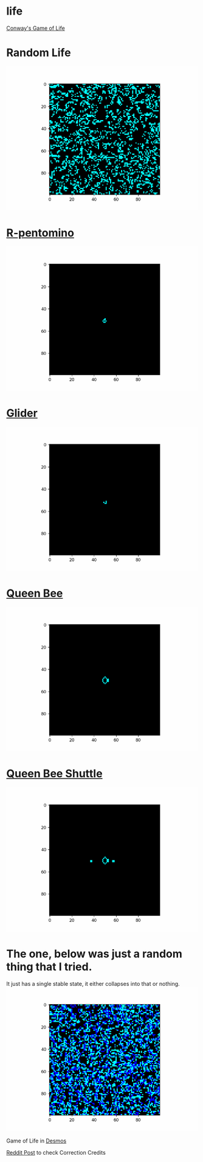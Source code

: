 # life
[Conway's Game of Life](https://en.wikipedia.org/wiki/Conway%27s_Game_of_Life)
# Random Life 
![Demo](https://github.com/theeemanuel/life/blob/main/randomLife/randomLife.gif)
# [R-pentomino](https://www.conwaylife.com/wiki/R-pentomino)
![Demo](https://github.com/theeemanuel/life/blob/main/R-pentomino/R-pentomino.gif)
# [Glider](https://en.wikipedia.org/wiki/Glider_(Conway%27s_Life))
![Demo](https://github.com/theeemanuel/life/blob/main/glider/glider.gif)
# [Queen Bee](https://www.conwaylife.com/wiki/Queen_bee)
![Demo](https://github.com/theeemanuel/life/blob/main/queenBee/queenBee.gif)
# [Queen Bee Shuttle](https://www.conwaylife.com/wiki/Queen_bee_shuttle)
![Demo](https://github.com/theeemanuel/life/blob/main/queenBeeShuttle/queenBeeShuttle.gif)
# The one, below was just a random thing that I tried. 
It just has a single stable state, it either collapses into that or nothing.
![Demo](https://github.com/theeemanuel/life/blob/main/immortals/immortals.gif)

Game of Life in [Desmos](https://www.desmos.com/calculator/pqcxg0sa5f)

[Reddit Post](https://www.reddit.com/r/desmos/comments/qlnnuu/conways_game_of_life_on_desmos/?utm_source=share&utm_medium=web2x&context=3) to check Correction Credits
